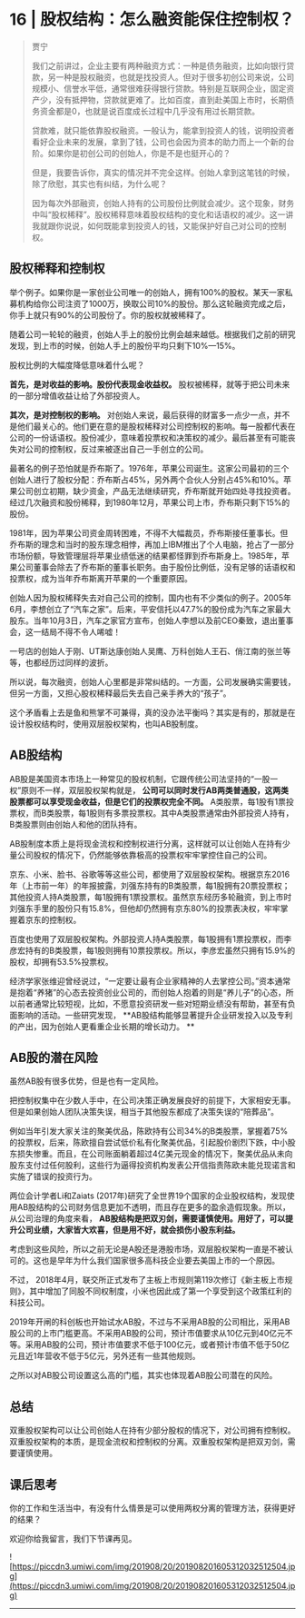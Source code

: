 # 16 | 股权结构：怎么融资能保住控制权？

> 贾宁
> 
> 我们之前讲过，企业主要有两种融资方式：一种是债务融资，比如向银行贷款，另一种是股权融资，也就是找投资人。但对于很多初创公司来说，公司规模小、信誉水平低，通常很难获得银行贷款。特别是互联网企业，固定资产少，没有抵押物，贷款就更难了。比如百度，直到赴美国上市时，长期债务资金都是0，也就是说百度成长过程中几乎没有用过长期贷款。
> 
> 贷款难，就只能依靠股权融资。一般认为，能拿到投资人的钱，说明投资者看好企业未来的发展，拿到了钱，公司也会因为资本的助力而上一个新的台阶。如果你是初创公司的创始人，你是不是也挺开心的？
> 
> 但是，我要告诉你，真实的情况并不完全这样。创始人拿到这笔钱的时候，除了欣慰，其实也有纠结，为什么呢？
> 
> 因为每次外部融资，创始人持有的公司股份比例就会减少。这个现象，财务中叫“股权稀释”。股权稀释意味着股权结构的变化和话语权的减少。这一讲我就跟你说说，如何既能拿到投资人的钱，又能保护好自己对公司的控制权。

## 股权稀释和控制权

举个例子。如果你是一家创业公司唯一的创始人，拥有100%的股权。某天一家私募机构给你公司注资了1000万，换取公司10%的股份。那么这轮融资完成之后，你手上就只有90%的公司股份了。你的股权就被稀释了。

随着公司一轮轮的融资，创始人手上的股份比例会越来越低。根据我们之前的研究发现，到上市的时候，创始人手上的股份平均只剩下10%—15%。

股权比例的大幅度降低意味着什么呢？

 **首先，是对收益的影响。股份代表现金收益权。** 股权被稀释，就等于把公司未来的一部分增值收益让给了外部投资人。

 **其次，是对控制权的影响。** 对创始人来说，最后获得的财富多一点少一点，并不是他们最关心的。他们更在意的是股权稀释对公司控制权的影响。每一股都代表在公司的一份话语权。股份减少，意味着投票权和决策权的减少。最后甚至有可能丧失对公司的控制权，反过来被逐出自己一手创立的公司。

最著名的例子恐怕就是乔布斯了。1976年，苹果公司诞生。这家公司最初的三个创始人进行了股权分配：乔布斯占45%，另外两个合伙人分别占45%和10%。苹果公司创立初期，缺少资金，产品无法继续研究，乔布斯就开始四处寻找投资者。经过几次融资和股份稀释，到1980年12月，苹果公司上市，乔布斯只剩下15%的股份。

1981年，因为苹果公司资金周转困难，不得不大幅裁员，乔布斯接任董事长。但乔布斯的理念和当时的股东理念相悖，再加上IBM推出了个人电脑，抢占了一部分市场份额，导致管理层将苹果业绩低迷的结果都怪罪到乔布斯身上。1985年，苹果公司董事会除去了乔布斯的董事长职务。由于股份比例低，没有足够的话语权和投票权，成为当年乔布斯离开苹果的一个重要原因。

创始人因为股权稀释失去对自己公司的控制，国内也有不少类似的例子。2005年6月，李想创立了“汽车之家”。后来，平安信托以47.7%的股份成为汽车之家最大股东。当年10月3日，汽车之家官方宣布，创始人李想以及前CEO秦致，退出董事会，这一结局不得不令人唏嘘！

一号店的创始人于刚、UT斯达康创始人吴鹰、万科创始人王石、俏江南的张兰等等，也都经历过同样的波折。

所以说，每次融资，创始人心里都是非常纠结的。一方面，公司发展确实需要钱，但另一方面，又担心股权稀释最后失去自己亲手养大的“孩子”。

这个矛盾看上去是鱼和熊掌不可兼得，真的没办法平衡吗？其实是有的，那就是在设计股权结构时，使用双层股权架构，也叫AB股制度。

## AB股结构

AB股是美国资本市场上一种常见的股权机制，它跟传统公司法坚持的“一股一权”原则不一样，双层股权架构就是， **公司可以同时发行AB两类普通股，这两类股票都可以享受现金收益，但是它们的投票权完全不同。** A类股票，每1股有1票投票权，而B类股票，每1股则有多票投票权。其中A类股票通常由外部投资人持有，B类股票则由创始人和他的团队持有。

AB股制度本质上是将现金流权和控制权进行分离，这样就可以让创始人在持有少量公司股权的情况下，仍然能够依靠极高的投票权牢牢掌控住自己的公司。

京东、小米、脸书、谷歌等等这些公司，都使用了双层股权架构。根据京东2016年（上市前一年）的年报披露，刘强东持有的B类股票，每1股拥有20票投票权；其他投资人持A类股票，每1股拥有1票投票权。虽然京东经历多轮融资，到上市时刘强东手里的股份只有15.8%，但他却仍然拥有京东80%的投票表决权，牢牢掌握着京东的控制权。

百度也使用了双层股权架构。外部投资人持A类股票，每1股拥有1票投票权，而李彦宏持有的B类股票，每1股则拥有10票投票权。所以，李彦宏虽然只拥有15.9%的股权，却拥有53.5%投票权。

经济学家张维迎曾经说过，“一定要让最有企业家精神的人去掌控公司。”资本通常是抱着“养猪”的心态去投资创业公司的，而创始人抱着的则是“养儿子”的心态，所以前者通常比较短视，比如，不愿意投资研发一些对短期业绩没有帮助，甚至有负面影响的活动。一些研究发现， **AB股结构能够显著提升企业研发投入以及专利的产出，因为创始人更看重企业长期的增长动力。 **

## AB股的潜在风险

虽然AB股有很多优势，但是也有一定风险。

把控制权集中在少数人手中，在公司决策正确发展良好的前提下，大家相安无事。但是如果创始人团队决策失误，相当于其他股东都成了决策失误的“陪葬品”。

例如当年引发大家关注的聚美优品，陈欧持有公司34%的B类股票，掌握着75%的投票权，后来，陈欧擅自尝试低价私有化聚美优品，引起股价剧烈下跌，中小股东损失惨重。而且，在公司账面躺着超过4亿美元现金的情况下，聚美优品从未向股东支付过任何股利，这些行为逼得投资机构发表公开信指责陈欧未能兑现诺言和实施了错误的投资行为。

两位会计学者Li和Zaiats (2017年)研究了全世界19个国家的企业股权结构，发现使用AB股结构的公司财务信息更加不透明，而且存在更多的盈余造假现象。所以，从公司治理的角度来看， **AB股结构是把双刃剑，需要谨慎使用。用好了，可以提升公司业绩，大家皆大欢喜，但是用不好，就会损伤小股东利益。**

考虑到这些风险，所以之前无论是A股还是港股市场，双层股权架构一直是不被认可的。这也是早年为什么我们国家很多高科技企业要去美国上市的一个原因。

不过， 2018年4月，联交所正式发布了主板上市规则第119次修订《新主板上市规则》，其中增加了同股不同权制度，小米也因此成了第一个享受到这个政策红利的科技公司。

2019年开闸的科创板也开始试水AB股，不过与不采用AB股的公司相比，采用AB股公司的上市门槛更高。不采用AB股的公司，预计市值要求从10亿元到40亿元不等。采用AB股的公司，预计市值要求不低于100亿元，或者预计市值不低于50亿元且近1年营收不低于5亿元，另外还有一些其他规则。

之所以对AB股公司设置这么高的门槛，其实也体现着AB股公司潜在的风险。

## 总结

双重股权架构可以让公司创始人在持有少部分股权的情况下，对公司拥有控制权。双重股权架构的本质，是现金流权和控制权的分离。双重股权架构是把双刃剑，需要谨慎使用。

## 课后思考

你的工作和生活当中，有没有什么情景是可以使用两权分离的管理方法，获得更好的结果？

欢迎你给我留言，我们下节课再见。

![https://piccdn3.umiwi.com/img/201908/20/201908201605312032512504.jpg](https://piccdn3.umiwi.com/img/201908/20/201908201605312032512504.jpg)

---

